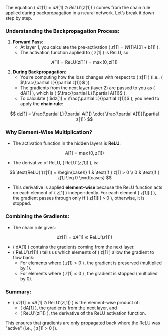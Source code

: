 The equation \( $dz[1] = dA[1] \odot ReLU'(z[1])$ \) comes from the chain rule applied during backpropagation in a neural network. Let’s break it down step by step.

### Understanding the Backpropagation Process:

1. **Forward Pass**:
   - At layer 1, you calculate the pre-activation \( $z[1] = W[1]A[0] + b[1]$ \).
   - The activation function applied to \( z[1] \) is ReLU, so:
 
$$
     A[1] = \text{ReLU}(z[1]) = \max(0, z[1])
$$

   
2. **During Backpropagation**:
   - You’re computing how the loss changes with respect to \( z[1] \) (i.e., \( $\frac{\partial L}{\partial z[1]}$ \)).
   - The gradients from the next layer (layer 2) are passed to you as \( dA[1] \), which is \( $\frac{\partial L}{\partial A[1]}$ \).
   - To calculate \( $dz[1] = \frac{\partial L}{\partial z[1]}$ \), you need to apply the **chain rule**:
 
$$
     dz[1] = \frac{\partial L}{\partial A[1]} \cdot \frac{\partial A[1]}{\partial z[1]}
$$
 

### Why Element-Wise Multiplication?

- The activation function in the hidden layers is **ReLU**:
  
$$
  A[1] = \max(0, z[1])
$$
  
- The derivative of ReLU, \( $\text{ReLU}'(z[1])$ \), is:
  
$$
  \text{ReLU}'(z[1]) = 
  \begin{cases} 
      1 & \text{if } z[1] > 0 \\
      0 & \text{if } z[1] \leq 0
  \end{cases}
$$
  
- This derivative is applied **element-wise** because the ReLU function acts on each element of \( z[1] \) independently. For each element \( z[1][i] \), the gradient passes through only if \( z[1][i] > 0 \), otherwise, it is stopped.

### Combining the Gradients:
- The chain rule gives:
  
$$
  dz[1] = dA[1] \odot \text{ReLU}'(z[1])
$$
  
  - \( dA[1] \) contains the gradients coming from the next layer.
  - \( $\text{ReLU}'(z[1])$ \) tells us which elements of \( z[1] \) allow the gradient to flow back:
    - For elements where \( $z[1] > 0$ \), the gradient is preserved (multiplied by 1).
    - For elements where \( $z[1] \leq 0$ \), the gradient is stopped (multiplied by 0).

### Summary:
- \( $dz[1] = dA[1] \odot \text{ReLU}'(z[1])$ \) is the element-wise product of:
  - \( dA[1] \), the gradients from the next layer, and
  - \( $\text{ReLU}'(z[1])$ \), the derivative of the ReLU activation function.
  
This ensures that gradients are only propagated back where the ReLU was "active" (i.e., \( z[1] > 0 \)).